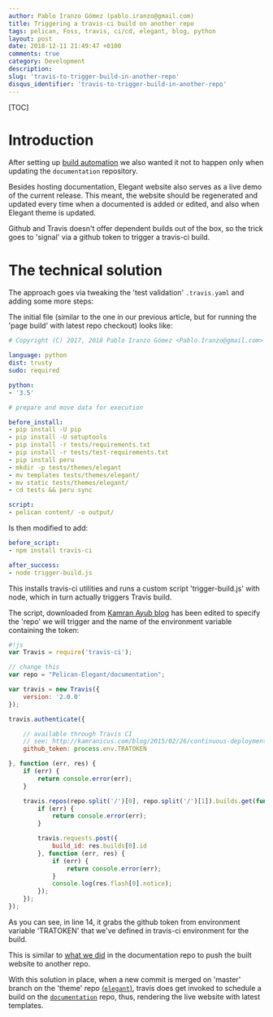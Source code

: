 ```yaml
---
author: Pablo Iranzo Gómez (pablo.iranzo@gmail.com)
title: Triggering a travis-ci build on another repo
tags: pelican, Foss, travis, ci/cd, elegant, blog, python
layout: post
date: 2018-12-11 21:49:47 +0100
comments: true
category: Development
description:
slug: 'travis-to-trigger-build-in-another-repo'
disqus_identifier: 'travis-to-trigger-build-in-another-repo'
---
```


[TOC]

# Introduction

After setting up [build automation]({filename}2018-12-07-elegant-website-ci.md) we also wanted it not to happen only when updating the `documentation` repository.

Besides hosting documentation, Elegant website also serves as a live demo of the current release. This meant, the website should be regenerated and updated every time when a documented is added or edited, and also when Elegant theme is updated.

Github and Travis doesn't offer dependent builds out of the box, so the trick goes to 'signal' via a github token to trigger a travis-ci build.

# The technical solution

The approach goes via tweaking the 'test validation' `.travis.yaml` and adding some more steps:

The initial file (similar to the one in our previous article, but for running the 'page build' with latest repo checkout) looks like:

```yaml
# Copyright (C) 2017, 2018 Pablo Iranzo Gómez <Pablo.Iranzo@gmail.com>

language: python
dist: trusty
sudo: required

python:
- '3.5'

# prepare and move data for execution

before_install:
- pip install -U pip
- pip install -U setuptools
- pip install -r tests/requirements.txt
- pip install -r tests/test-requirements.txt
- pip install peru
- mkdir -p tests/themes/elegant
- mv templates tests/themes/elegant/
- mv static tests/themes/elegant/
- cd tests && peru sync 

script:
- pelican content/ -o output/
```

Is then modified to add:

~~~yaml
before_script:
- npm install travis-ci

after_success:
- node trigger-build.js
~~~

This installs travis-ci utilities and runs a custom script 'trigger-build.js' with node, which in turn actually triggers Travis build.

The script, downloaded from [Kamran Ayub blog](https://kamranicus.com/posts/2015-02-26-continuous-deployment-with-travis-ci) has been edited to specify the 'repo' we will trigger and the name of the environment variable containing the token:

```js
#!js
var Travis = require('travis-ci');

// change this
var repo = "Pelican-Elegant/documentation";

var travis = new Travis({
	version: '2.0.0'
});

travis.authenticate({

	// available through Travis CI
	// see: http://kamranicus.com/blog/2015/02/26/continuous-deployment-with-travis-ci/
	github_token: process.env.TRATOKEN

}, function (err, res) {
	if (err) {
		return console.error(err);
	}

	travis.repos(repo.split('/')[0], repo.split('/')[1]).builds.get(function (err, res) {
		if (err) {
			return console.error(err);
		}

		travis.requests.post({
			build_id: res.builds[0].id
		}, function (err, res) {
			if (err) {
				return console.error(err);
			}
			console.log(res.flash[0].notice);
		});
	});
});
```

As you can see, in line 14, it grabs the github token from environment variable 'TRATOKEN' that we've defined in travis-ci environment for the build.

This is similar to [what we did]({filename}travis-ci-and-doc-website.md) in the documentation repo to push the built website to another repo.

With this solution in place, when a new commit is merged on 'master' branch on the 'theme' repo [(`elegant`)](https://github.com/Pelican-Elegant/elegant), travis does get invoked to schedule a build on the [`documentation`](https://github.com/Pelican-Elegant/documentation) repo, thus, rendering the live website with latest templates.
